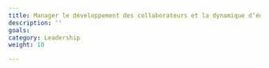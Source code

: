 ```yaml
---
title: Manager le développement des collaborateurs et la dynamique d’équipe
description: ''
goals: 
category: Leadership
weight: 10

---
```

